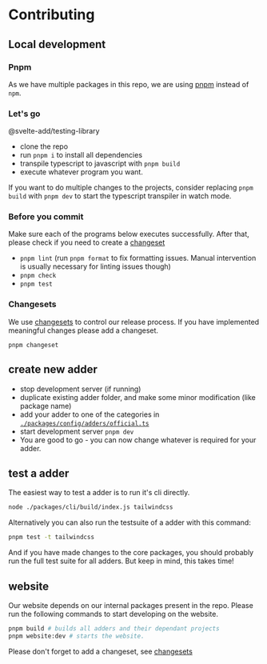 # Contributing

## Local development

### Pnpm

As we have multiple packages in this repo, we are using [pnpm](https://pnpm.io/) instead of `npm`.

### Let's go

@svelte-add/testing-library

- clone the repo
- run `pnpm i` to install all dependencies
- transpile typescript to javascript with `pnpm build`
- execute whatever program you want.

If you want to do multiple changes to the projects, consider replacing `pnpm build` with `pnpm dev` to start the typescript transpiler in watch mode.

### Before you commit

Make sure each of the programs below executes successfully. After that, please check if you need to create a [changeset](#changesets)

- `pnpm lint` (run `pnpm format` to fix formatting issues. Manual intervention is usually necessary for linting issues though)
- `pnpm check`
- `pnpm test`

### Changesets

We use [changesets](https://github.com/changesets/changesets/blob/main/docs/adding-a-changeset.md) to control our release process. If you have implemented meaningful changes please add a changeset.

```shell
pnpm changeset
```

## create new adder

- stop development server (if running)
- duplicate existing adder folder, and make some minor modification (like package name)
- add your adder to one of the categories in [`./packages/config/adders/official.ts`](./packages/config/adders/official.ts)
- start development server `pnpm dev`
- You are good to go - you can now change whatever is required for your adder.

## test a adder

The easiest way to test a adder is to run it's cli directly.

```sh
node ./packages/cli/build/index.js tailwindcss
```

Alternatively you can also run the testsuite of a adder with this command:

```sh
pnpm test -t tailwindcss
```

And if you have made changes to the core packages, you should probably run the full test suite for all adders. But keep in mind, this takes time!

## website

Our website depends on our internal packages present in the repo. Please run the following commands to start developing on the website.

```sh
pnpm build # builds all adders and their dependant projects
pnpm website:dev # starts the website.
```

Please don't forget to add a changeset, see [changesets](#changesets)

